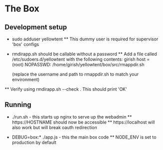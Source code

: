 The Box
=======

Development setup
-----------------
* sudo adduser yellowtent
** This dummy user is required for supervisor 'box' configs

* rmdirapp.sh should be callable without a password
** Add a file called /etc/sudoers.d/yellowtent with the following contents:
   girish host = (root) NOPASSWD: /home/girish/yellowtent/box/src/rmappdir.sh

   (replace the username and path to rmappdir.sh to match your environment)

** Verify using rmdirapp.sh --check . This should print 'OK'

Running
-------
* ./run.sh - this starts up nginx to serve up the webadmin
** https://HOSTNAME should now be accessible
** https://localhost will also work but will break oauth redirection

* DEBUG=box:* ./app.js - this the main box code
** NODE_ENV is set to production by default
